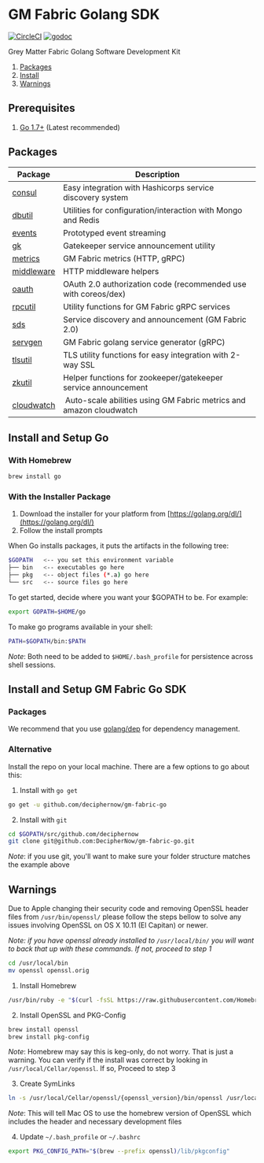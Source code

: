 # GM Fabric Golang SDK
[![CircleCI](https://circleci.com/gh/DecipherNow/gm-fabric-go.svg?style=shield&circle-token=ac1acca0b338abb9fa0f67736e6e26e1832321db)](https://circleci.com/gh/DecipherNow/gm-fabric-go)
[![godoc](http://img.shields.io/badge/godoc-reference-blue.svg?style=flat)](https://godoc.org/github.com/deciphernow/gm-fabric-go)

Grey Matter Fabric Golang Software Development Kit

1.  [Packages](#packages)
2.  [Install](#install)
3.  [Warnings](#warnings)

## Prerequisites
1.  [Go 1.7+](https://golang.org) (Latest recommended)

## Packages

| Package                            | Description                                                        |
|------------------------------------|--------------------------------------------------------------------|
| [consul](consul/README.md)         | Easy integration with Hashicorps service discovery system          |
| [dbutil](dbutil/README.md)         | Utilities for configuration/interaction with Mongo and Redis       |
| [events](events/README.md)         | Prototyped event streaming                                         |
| [gk](gk/README.md)                 | Gatekeeper service announcement utility                            |
| [metrics](metrics/README.md)       | GM Fabric metrics (HTTP, gRPC)                                     |
| [middleware](middleware/README.md) | HTTP middleware helpers                                            |
| [oauth](oauth/README.md)           | OAuth 2.0 authorization code (recommended use with coreos/dex)     |
| [rpcutil](rpcutil/README.md)       | Utility functions for GM Fabric gRPC services                      |
| [sds](sds/README.md)               | Service discovery and announcement (GM Fabric 2.0)                 |
| [servgen](https://github.com/DecipherNow/gm-fabric-servgen) | GM Fabric golang service generator (gRPC) |
| [tlsutil](tlsutil/README.md)       | TLS utility functions for easy integration with 2-way SSL          |
| [zkutil](zkutil/README.md)         | Helper functions for zookeeper/gatekeeper service announcement     |
| [cloudwatch](cloudwatch/README.md) | Auto-scale abilities using GM Fabric metrics and amazon cloudwatch |

## Install and Setup Go

### With Homebrew

```bash
brew install go
```

### With the Installer Package

1.  Download the installer for your platform from [https://golang.org/dl/](https://golang.org/dl/)
2.  Follow the install prompts

When Go installs packages, it puts the artifacts in the following tree:
```bash
$GOPATH   <-- you set this environment variable
├── bin   <-- executables go here
├── pkg   <-- object files (*.a) go here
└── src   <-- source files go here
```

To get started, decide where you want your $GOPATH to be. For example:
```bash
export GOPATH=$HOME/go
```

To make go programs available in your shell:
```bash
PATH=$GOPATH/bin:$PATH
```

*Note*: Both need to be added to `$HOME/.bash_profile` for persistence across shell sessions.

## Install and Setup GM Fabric Go SDK

### Packages

We recommend that you use [golang/dep](https://github.com/golang/dep) for dependency management.

### Alternative

Install the repo on your local machine. There are a few options to go about this:
1.  Install with `go get`
```bash
go get -u github.com/deciphernow/gm-fabric-go
```
2.  Install with `git`
```bash
cd $GOPATH/src/github.com/deciphernow
git clone git@github.com:DecipherNow/gm-fabric-go.git
```
*Note*: if you use git, you'll want to make sure your folder structure matches the example above

## Warnings

Due to Apple changing their security code and removing OpenSSL header files from `/usr/bin/openssl/` please follow the steps bellow to solve any issues involving OpenSSL on OS X 10.11 (El Capitan) or newer.

*Note: if you have openssl already installed to `/usr/local/bin/` you will want to back that up with these commands. If not, proceed to step 1*
```bash
cd /usr/local/bin
mv openssl openssl.orig
```

1.  Install Homebrew

```bash
/usr/bin/ruby -e "$(curl -fsSL https://raw.githubusercontent.com/Homebrew/install/master/install)"
```

2.  Install OpenSSL and PKG-Config

```bash
brew install openssl
brew install pkg-config
```
*Note*: Homebrew may say this is keg-only, do not worry. That is just a warning. You can verify if the install was correct by looking in `/usr/local/Cellar/openssl`. If so, Proceed to step 3

3.  Create SymLinks

```bash
ln -s /usr/local/Cellar/openssl/{openssl_version}/bin/openssl /usr/local/bin/openssl
```

*Note*: This will tell Mac OS to use the homebrew version of OpenSSL which includes the header and necessary development files

4.  Update `~/.bash_profile` or `~/.bashrc`
```bash
export PKG_CONFIG_PATH="$(brew --prefix openssl)/lib/pkgconfig"
```
